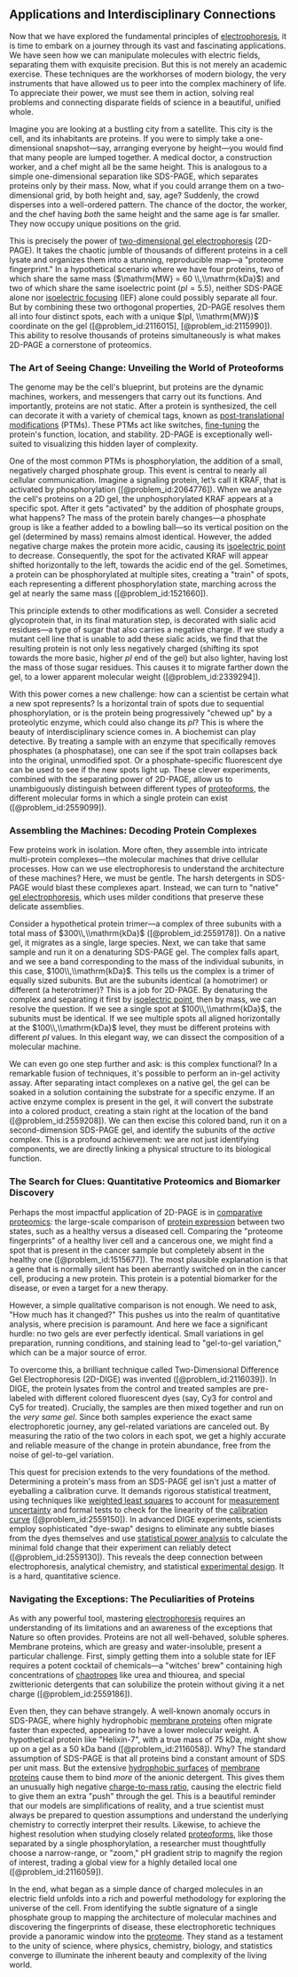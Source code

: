 ## Applications and Interdisciplinary Connections

Now that we have explored the fundamental principles of [electrophoresis](@article_id:173054), it is time to embark on a journey through its vast and fascinating applications. We have seen how we can manipulate molecules with electric fields, separating them with exquisite precision. But this is not merely an academic exercise. These techniques are the workhorses of modern biology, the very instruments that have allowed us to peer into the complex machinery of life. To appreciate their power, we must see them in action, solving real problems and connecting disparate fields of science in a beautiful, unified whole.

Imagine you are looking at a bustling city from a satellite. This city is the cell, and its inhabitants are proteins. If you were to simply take a one-dimensional snapshot—say, arranging everyone by height—you would find that many people are lumped together. A medical doctor, a construction worker, and a chef might all be the same height. This is analogous to a simple one-dimensional separation like SDS-PAGE, which separates proteins only by their mass. Now, what if you could arrange them on a two-dimensional grid, by both height and, say, age? Suddenly, the crowd disperses into a well-ordered pattern. The chance of the doctor, the worker, and the chef having *both* the same height and the same age is far smaller. They now occupy unique positions on the grid.

This is precisely the power of [two-dimensional gel electrophoresis](@article_id:202594) (2D-PAGE). It takes the chaotic jumble of thousands of different proteins in a cell lysate and organizes them into a stunning, reproducible map—a "proteome fingerprint." In a hypothetical scenario where we have four proteins, two of which share the same mass ($\mathrm{MW} = 60 \\,\\mathrm{kDa}$) and two of which share the same isoelectric point ($pI = 5.5$), neither SDS-PAGE alone nor [isoelectric focusing](@article_id:162311) (IEF) alone could possibly separate all four. But by combining these two orthogonal properties, 2D-PAGE resolves them all into four distinct spots, each with a unique $(pI, \\mathrm{MW})$ coordinate on the gel ([@problem_id:2116015], [@problem_id:2115990]). This ability to resolve thousands of proteins simultaneously is what makes 2D-PAGE a cornerstone of proteomics.

### The Art of Seeing Change: Unveiling the World of Proteoforms

The genome may be the cell's blueprint, but proteins are the dynamic machines, workers, and messengers that carry out its functions. And importantly, proteins are not static. After a protein is synthesized, the cell can decorate it with a variety of chemical tags, known as [post-translational modifications](@article_id:137937) (PTMs). These PTMs act like switches, [fine-tuning](@article_id:159416) the protein's function, location, and stability. 2D-PAGE is exceptionally well-suited to visualizing this hidden layer of complexity.

One of the most common PTMs is phosphorylation, the addition of a small, negatively charged phosphate group. This event is central to nearly all cellular communication. Imagine a signaling protein, let’s call it KRAF, that is activated by phosphorylation ([@problem_id:2064776]). When we analyze the cell's proteins on a 2D gel, the unphosphorylated KRAF appears at a specific spot. After it gets "activated" by the addition of phosphate groups, what happens? The mass of the protein barely changes—a phosphate group is like a feather added to a bowling ball—so its vertical position on the gel (determined by mass) remains almost identical. However, the added negative charge makes the protein more acidic, causing its [isoelectric point](@article_id:157921) to decrease. Consequently, the spot for the activated KRAF will appear shifted horizontally to the left, towards the acidic end of the gel. Sometimes, a protein can be phosphorylated at multiple sites, creating a "train" of spots, each representing a different phosphorylation state, marching across the gel at nearly the same mass ([@problem_id:1521660]).

This principle extends to other modifications as well. Consider a secreted glycoprotein that, in its final maturation step, is decorated with sialic acid residues—a type of sugar that also carries a negative charge. If we study a mutant cell line that is unable to add these sialic acids, we find that the resulting protein is not only less negatively charged (shifting its spot towards the more basic, higher $pI$ end of the gel) but also lighter, having lost the mass of those sugar residues. This causes it to migrate farther down the gel, to a lower apparent molecular weight ([@problem_id:2339294]).

With this power comes a new challenge: how can a scientist be certain what a new spot represents? Is a horizontal train of spots due to sequential phosphorylation, or is the protein being progressively "chewed up" by a proteolytic enzyme, which could also change its $pI$? This is where the beauty of interdisciplinary science comes in. A biochemist can play detective. By treating a sample with an enzyme that specifically removes phosphates (a phosphatase), one can see if the spot train collapses back into the original, unmodified spot. Or a phosphate-specific fluorescent dye can be used to see if the new spots light up. These clever experiments, combined with the separating power of 2D-PAGE, allow us to unambiguously distinguish between different types of [proteoforms](@article_id:164887), the different molecular forms in which a single protein can exist ([@problem_id:2559099]).

### Assembling the Machines: Decoding Protein Complexes

Few proteins work in isolation. More often, they assemble into intricate multi-protein complexes—the molecular machines that drive cellular processes. How can we use electrophoresis to understand the architecture of these machines? Here, we must be gentle. The harsh detergents in SDS-PAGE would blast these complexes apart. Instead, we can turn to "native" [gel electrophoresis](@article_id:144860), which uses milder conditions that preserve these delicate assemblies.

Consider a hypothetical protein trimer—a complex of three subunits with a total mass of $300\\,\\mathrm{kDa}$ ([@problem_id:2559178]). On a native gel, it migrates as a single, large species. Next, we can take that same sample and run it on a denaturing SDS-PAGE gel. The complex falls apart, and we see a band corresponding to the mass of the individual subunits, in this case, $100\\,\\mathrm{kDa}$. This tells us the complex is a trimer of equally sized subunits. But are the subunits identical (a homotrimer) or different (a heterotrimer)? This is a job for 2D-PAGE. By denaturing the complex and separating it first by [isoelectric point](@article_id:157921), then by mass, we can resolve the question. If we see a single spot at $100\\,\\mathrm{kDa}$, the subunits must be identical. If we see multiple spots all aligned horizontally at the $100\\,\\mathrm{kDa}$ level, they must be different proteins with different $pI$ values. In this elegant way, we can dissect the composition of a molecular machine.

We can even go one step further and ask: is this complex functional? In a remarkable fusion of techniques, it's possible to perform an in-gel activity assay. After separating intact complexes on a native gel, the gel can be soaked in a solution containing the substrate for a specific enzyme. If an active enzyme complex is present in the gel, it will convert the substrate into a colored product, creating a stain right at the location of the band ([@problem_id:2559208]). We can then excise this colored band, run it on a second-dimension SDS-PAGE gel, and identify the subunits of the *active* complex. This is a profound achievement: we are not just identifying components, we are directly linking a physical structure to its biological function.

### The Search for Clues: Quantitative Proteomics and Biomarker Discovery

Perhaps the most impactful application of 2D-PAGE is in [comparative proteomics](@article_id:271389): the large-scale comparison of [protein expression](@article_id:142209) between two states, such as a healthy versus a diseased cell. Comparing the "proteome fingerprints" of a healthy liver cell and a cancerous one, we might find a spot that is present in the cancer sample but completely absent in the healthy one ([@problem_id:1515677]). The most plausible explanation is that a gene that is normally silent has been aberrantly switched on in the cancer cell, producing a new protein. This protein is a potential biomarker for the disease, or even a target for a new therapy.

However, a simple qualitative comparison is not enough. We need to ask, "How much has it changed?" This pushes us into the realm of quantitative analysis, where precision is paramount. And here we face a significant hurdle: no two gels are ever perfectly identical. Small variations in gel preparation, running conditions, and staining lead to "gel-to-gel variation," which can be a major source of error.

To overcome this, a brilliant technique called Two-Dimensional Difference Gel Electrophoresis (2D-DIGE) was invented ([@problem_id:2116039]). In DIGE, the protein lysates from the control and treated samples are pre-labeled with different colored fluorescent dyes (say, Cy3 for control and Cy5 for treated). Crucially, the samples are then mixed together and run on the *very same gel*. Since both samples experience the exact same electrophoretic journey, any gel-related variations are canceled out. By measuring the ratio of the two colors in each spot, we get a highly accurate and reliable measure of the change in protein abundance, free from the noise of gel-to-gel variation.

This quest for precision extends to the very foundations of the method. Determining a protein's mass from an SDS-PAGE gel isn't just a matter of eyeballing a calibration curve. It demands rigorous statistical treatment, using techniques like [weighted least squares](@article_id:177023) to account for [measurement uncertainty](@article_id:139530) and formal tests to check for the linearity of the [calibration curve](@article_id:175490) ([@problem_id:2559150]). In advanced DIGE experiments, scientists employ sophisticated "dye-swap" designs to eliminate any subtle biases from the dyes themselves and use [statistical power analysis](@article_id:176636) to calculate the minimal fold change that their experiment can reliably detect ([@problem_id:2559130]). This reveals the deep connection between electrophoresis, analytical chemistry, and statistical [experimental design](@article_id:141953). It is a hard, quantitative science.

### Navigating the Exceptions: The Peculiarities of Proteins

As with any powerful tool, mastering [electrophoresis](@article_id:173054) requires an understanding of its limitations and an awareness of the exceptions that Nature so often provides. Proteins are not all well-behaved, soluble spheres. Membrane proteins, which are greasy and water-insoluble, present a particular challenge. First, simply getting them into a soluble state for IEF requires a potent cocktail of chemicals—a "witches' brew" containing high concentrations of [chaotropes](@article_id:203018) like urea and thiourea, and special zwitterionic detergents that can solubilize the protein without giving it a net charge ([@problem_id:2559186]).

Even then, they can behave strangely. A well-known anomaly occurs in SDS-PAGE, where highly hydrophobic [membrane proteins](@article_id:140114) often migrate faster than expected, appearing to have a lower molecular weight. A hypothetical protein like "Helixin-7", with a true mass of 75 kDa, might show up on a gel as a 50 kDa band ([@problem_id:2116058]). Why? The standard assumption of SDS-PAGE is that all proteins bind a constant amount of SDS per unit mass. But the extensive [hydrophobic surfaces](@article_id:148286) of [membrane proteins](@article_id:140114) cause them to bind *more* of the anionic detergent. This gives them an unusually high negative [charge-to-mass ratio](@article_id:145054), causing the electric field to give them an extra "push" through the gel. This is a beautiful reminder that our models are simplifications of reality, and a true scientist must always be prepared to question assumptions and understand the underlying chemistry to correctly interpret their results. Likewise, to achieve the highest resolution when studying closely related [proteoforms](@article_id:164887), like those separated by a single phosphorylation, a researcher must thoughtfully choose a narrow-range, or "zoom," pH gradient strip to magnify the region of interest, trading a global view for a highly detailed local one ([@problem_id:2116059]).

In the end, what began as a simple dance of charged molecules in an electric field unfolds into a rich and powerful methodology for exploring the universe of the cell. From identifying the subtle signature of a single phosphate group to mapping the architecture of molecular machines and discovering the fingerprints of disease, these electrophoretic techniques provide a panoramic window into the [proteome](@article_id:149812). They stand as a testament to the unity of science, where physics, chemistry, biology, and statistics converge to illuminate the inherent beauty and complexity of the living world.